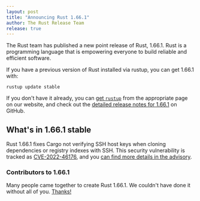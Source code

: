 ```yaml
---
layout: post
title: "Announcing Rust 1.66.1"
author: The Rust Release Team
release: true
---
```


The Rust team has published a new point release of Rust, 1.66.1. Rust is a
programming language that is empowering everyone to build reliable and
efficient software.

If you have a previous version of Rust installed via rustup, you can get 1.66.1 with:

```
rustup update stable
```

If you don't have it already, you can [get `rustup`][install]
from the appropriate page on our website, and check out the
[detailed release notes for 1.66.1][notes] on GitHub.

[install]: https://www.rust-lang.org/install.html
[notes]: https://github.com/rust-lang/rust/blob/stable/RELEASES.md#version-1661-2023-01-10

## What's in 1.66.1 stable

Rust 1.66.1 fixes Cargo not verifying SSH host keys when cloning dependencies
or registry indexes with SSH. This security vulnerability is tracked as
[CVE-2022-46176], and you [can find more details in the advisory][advisory].

[CVE-2022-46176]: https://www.cve.org/CVERecord?id=CVE-2022-46176
[advisory]: https://blog.rust-lang.org/2023/01/10/cve-2022-46176.html

### Contributors to 1.66.1

Many people came together to create Rust 1.66.1. We couldn't have done it
without all of you. [Thanks!](https://thanks.rust-lang.org/rust/1.66.1/)
